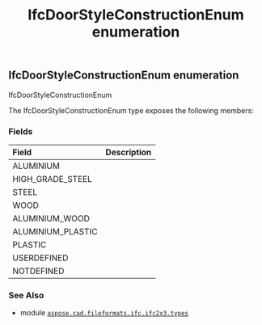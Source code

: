 ﻿---
title: IfcDoorStyleConstructionEnum enumeration
second_title: Aspose.CAD for Python via .NET API References
description: 
type: docs
weight: 2110
url: /python-net/aspose.cad.fileformats.ifc.ifc2x3.types/ifcdoorstyleconstructionenum/
is_root: false
---

## IfcDoorStyleConstructionEnum enumeration

IfcDoorStyleConstructionEnum



The IfcDoorStyleConstructionEnum type exposes the following members:

### Fields
| Field | Description |
| :- | :- |
| ALUMINIUM |  |
| HIGH_GRADE_STEEL |  |
| STEEL |  |
| WOOD |  |
| ALUMINIUM_WOOD |  |
| ALUMINIUM_PLASTIC |  |
| PLASTIC |  |
| USERDEFINED |  |
| NOTDEFINED |  |



### See Also
* module [`aspose.cad.fileformats.ifc.ifc2x3.types`](..)
